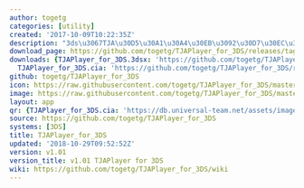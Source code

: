 ```yaml
---
author: togetg
categories: [utility]
created: '2017-10-09T10:22:35Z'
description: "3ds\u3067TJA\u30D5\u30A1\u30A4\u30EB\u3092\u30D7\u30EC\u30A4\u3059\u308B"
download_page: https://github.com/togetg/TJAPlayer_for_3DS/releases/tag/v1.01
downloads: {TJAPlayer_for_3DS.3dsx: 'https://github.com/togetg/TJAPlayer_for_3DS/releases/download/v1.01/TJAPlayer_for_3DS.3dsx',
  TJAPlayer_for_3DS.cia: 'https://github.com/togetg/TJAPlayer_for_3DS/releases/download/v1.01/TJAPlayer_for_3DS.cia'}
github: togetg/TJAPlayer_for_3DS
icon: https://raw.githubusercontent.com/togetg/TJAPlayer_for_3DS/master/resources/icon.png
image: https://raw.githubusercontent.com/togetg/TJAPlayer_for_3DS/master/resources/banner.png
layout: app
qr: {TJAPlayer_for_3DS.cia: 'https://db.universal-team.net/assets/images/qr/tjaplayer_for_3ds.cia.png'}
source: https://github.com/togetg/TJAPlayer_for_3DS
systems: [3DS]
title: TJAPlayer_for_3DS
updated: '2018-10-29T09:52:52Z'
version: v1.01
version_title: v1.01 TJAPlayer for 3DS
wiki: https://github.com/togetg/TJAPlayer_for_3DS/wiki
---
```

